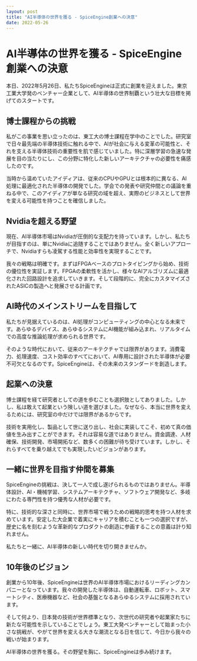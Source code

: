 ```yaml
---
layout: post
title: "AI半導体の世界を獲る - SpiceEngine創業への決意"
date: 2022-05-26
---
```


# AI半導体の世界を獲る - SpiceEngine創業への決意

本日、2022年5月26日、私たちSpiceEngineは正式に創業を迎えました。東京工業大学発のベンチャー企業として、AI半導体の世界制覇という壮大な目標を掲げてのスタートです。

## 博士課程からの挑戦

私がこの事業を思い立ったのは、東工大の博士課程在学中のことでした。研究室で日々最先端の半導体技術に触れる中で、AIが社会に与える変革の可能性と、それを支える半導体技術の重要性を肌で感じていました。特に深層学習の急速な発展を目の当たりにし、この分野に特化した新しいアーキテクチャの必要性を痛感したのです。

当時から温めていたアイディアは、従来のCPUやGPUとは根本的に異なる、AI処理に最適化された半導体の開発でした。学会での発表や研究仲間との議論を重ねる中で、このアイディアが単なる研究の域を超え、実際のビジネスとして世界を変える可能性を持つことを確信しました。

## Nvidiaを超える野望

現在、AI半導体市場はNvidiaが圧倒的な支配力を持っています。しかし、私たちが目指すのは、単にNvidiaに追随することではありません。全く新しいアプローチで、Nvidiaすらも凌駕する性能と効率性を実現することです。

我々の戦略は明確です。まずはFPGAベースのプロトタイピングから始め、技術の優位性を実証します。FPGAの柔軟性を活かし、様々なAIアルゴリズムに最適化された回路設計を追求していきます。そして段階的に、完全にカスタマイズされたASICの製造へと発展させる計画です。

## AI時代のメインストリームを目指して

私たちが見据えているのは、AI処理がコンピューティングの中心となる未来です。あらゆるデバイス、あらゆるシステムにAI機能が組み込まれ、リアルタイムでの高度な推論処理が求められる世界です。

そのような時代において、従来のアーキテクチャでは限界があります。消費電力、処理速度、コスト効率のすべてにおいて、AI専用に設計された半導体が必要不可欠となるのです。SpiceEngineは、その未来のスタンダードを創造します。

## 起業への決意

博士課程を経て研究者としての道を歩むことも選択肢としてありました。しかし、私は敢えて起業という険しい道を選びました。なぜなら、本当に世界を変えるためには、研究室の中だけでは限界があるからです。

技術を実用化し、製品として世に送り出し、社会に実装してこそ、初めて真の価値を生み出すことができます。それは容易な道ではありません。資金調達、人材確保、技術開発、市場開拓など、数多くの困難が待ち受けています。しかし、それらすべてを乗り越えてでも実現したいビジョンがあります。

## 一緒に世界を目指す仲間を募集

SpiceEngineの挑戦は、決して一人で成し遂げられるものではありません。半導体設計、AI・機械学習、システムアーキテクチャ、ソフトウェア開発など、多岐にわたる専門性を持つ優秀な人材が必要です。

特に、技術的な深さと同時に、世界市場で戦うための戦略的思考を持つ人材を求めています。安定した大企業で着実にキャリアを積むことも一つの選択ですが、歴史に名を刻むような革新的なプロダクトの創造に参画することの意義は計り知れません。

私たちと一緒に、AI半導体の新しい時代を切り開きませんか。

## 10年後のビジョン

創業から10年後、SpiceEngineは世界のAI半導体市場におけるリーディングカンパニーとなっています。我々の開発した半導体は、自動運転車、ロボット、スマートシティ、医療機器など、社会の基盤となるあらゆるシステムに採用されています。

そして何より、日本発の技術が世界標準となり、次世代の研究者や起業家たちに新たな可能性を示していることでしょう。東工大発ベンチャーとして始まった小さな挑戦が、やがて世界を変える大きな潮流となる日を信じて、今日から我々の戦いが始まります。

AI半導体の世界を獲る。その野望を胸に、SpiceEngineは歩み続けます。